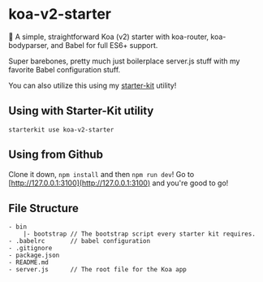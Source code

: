 # koa-v2-starter
:snake: A simple, straightforward Koa (v2) starter with koa-router, koa-bodyparser, and Babel for full ES6+ support.

Super barebones, pretty much just boilerplace server.js stuff with my favorite Babel configuration stuff.

You can also utilize this using my [starter-kit](https://github.com/mikemclaren/starter-kit) utility!

## Using with Starter-Kit utility
```
starterkit use koa-v2-starter
```

## Using from Github
Clone it down, `npm install` and then `npm run dev`!
Go to [http://127.0.0.1:3100](http://127.0.0.1:3100) and you're good to go!

## File Structure
```
- bin
    |- bootstrap // The bootstrap script every starter kit requires.
- .babelrc       // babel configuration
- .gitignore
- package.json
- README.md
- server.js      // The root file for the Koa app
```

